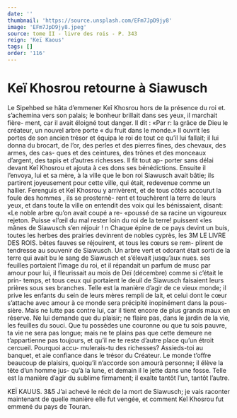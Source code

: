 ```yaml
---
date: ''
thumbnail: 'https://source.unsplash.com/EFm7JpD9jy8'
image: 'EFm7JpD9jy8.jpeg'
source: tome II - livre des rois - P. 343
reign: 'Keï Kaous'
tags: []
order: '116'
---
```


# Keï Khosrou retourne à Siawusch

Le Sipehbed se hâta d’emmener Keî Khosrou hors
de la présence du roi et. s’achemina vers son palais;
le bonheur brillait dans ses yeux, il marchait fière- ment, car il avait éloigné tout danger. Il dit : «Par
r: la grâce de Dieu le créateur, un nouvel arbre porte
« du fruit dans le monde.» Il ouvrit les portes de son ancien trésor et équipa le roi de tout ce qu’il lui
fallait; il lui donna du brocart, de l’or, des perles et des pierres fines, des chevaux, des armes, des cas- ques et des ceintures, des trônes et des monceaux d’argent, des tapis et d’autres richesses. Il fit tout ap-
porter sans délai devant Keî Khosrou et ajouta à ces
dons ses bénédictions. Ensuite il l’envoya, lui et sa
mère, à la ville que le bon roi Siawusch avait bâtie;
ils partirent joyeusement pour cette ville, qui était,
redevenue comme un hallier.
Ferenguis et Keî Khosrou y arrivèrent, et de tous
côtés accourut la foule des hommes , ils se prosternè-
rent et touchèrent la terre de leurs yeux, et dans toute la ville on entendit des voix qui les bénissaient, disant: «Le noble arbre qu’on avait coupé a re- «poussé de sa racine un vigoureux rejeton. Puisse «l’œil du mal rester loin du roi de la terre! puissent
«les mânes de Siawusch s’en réjouir ! n
Chaque épine de ce pays devint un buis, toutes les
herbes des prairies devinrent de nobles cyprès, les
3M LE LlVRE DES ROIS.
bêtes fauves se réjouirent, et tous les cœurs se rem-
plirent de tendresse au souvenir de Siawusch. Un arbre vert et odorant était sorti de la terre qui avait bu le sang de Siawusch et s’élevait jusqu’aux nues.
ses feuilles portaient l’image du roi, et il répandait
un parfum de musc par amour pour lui, il fleurissait au mois de Deï (décembre) comme si c’était le prin-
temps, et tous ceux qui portaient le deuil de Siawusch faisaient leurs prières sous ses branches.
Telle est la manière d’agir de ce vieux monde; il prive les enfants du sein de leurs mères rempli de lait, et celui dont le cœur s’attache avec amour à ce monde sera précipité inopinément dans la pous-
sière. Mais ne lutte pas contre lui, car il tient encore de plus grands maux en réserve. Ne lui demande que du plaisir; ne flaire pas, dans le jardin de la vie, les feuilles du souci. Que tu possèdes une couronne ou que tu sois pauvre, ta vie ne sera pas longue; mais ne te plains pas que cette demeure ne t’appartienne pas toujours, et qu’il ne te reste
d’autre place qu’un étroit cercueil. Pourquoi accu- mulerais-tu des richesses? Assieds-toi au banquet, et aie confiance dans le trésor du Créateur. Le monde t’offre beaucoup de plaisirs, quoiqu’il n’accorde son
amourà personne; il élève la tête d’un homme jus-
qu’à la lune, et demain il le jette dans une fosse.
Telle est la manière d’agir du sublime firmament; il
exalte tantôt l’un, tantôt l’autre.

KEÏ KAUUS. 3&5 J’ai achevé le récit de la mort de Siawusch; je
vais raconter maintenant de quelle manière elle fut vengée, et comment Keî Khosrou fut emmené du
pays de Touran.
